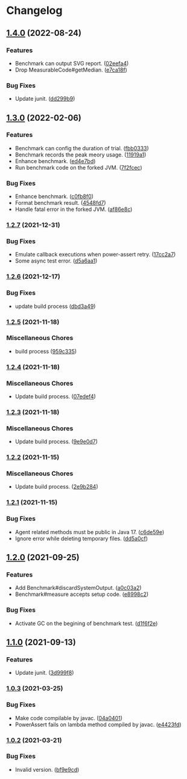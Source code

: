 # Changelog

## [1.4.0](https://www.github.com/teletha/antibug/compare/v1.3.0...v1.4.0) (2022-08-24)


### Features

* Benchmark can output SVG report. ([02eefa4](https://www.github.com/teletha/antibug/commit/02eefa4ede4b178621061ff41302cd8a32464461))
* Drop MeasurableCode#getMedian. ([e7ca18f](https://www.github.com/teletha/antibug/commit/e7ca18ff4f62d12d6e2cc0ba41847d0b71eefbac))


### Bug Fixes

* Update junit. ([dd299b9](https://www.github.com/teletha/antibug/commit/dd299b951796013493a01c01f0c1b3809b18d220))

## [1.3.0](https://www.github.com/teletha/antibug/compare/v1.2.7...v1.3.0) (2022-02-06)


### Features

* Benchmark can config the duration of trial. ([fbb0333](https://www.github.com/teletha/antibug/commit/fbb0333335a0d6c2f82a3aecf8980a9d333c8f24))
* Benchmark records the peak meory usage. ([11919a1](https://www.github.com/teletha/antibug/commit/11919a1b90f5e91d46eaf86d3ac49322a50da019))
* Enhance benchmark. ([ed4e7bd](https://www.github.com/teletha/antibug/commit/ed4e7bde19fe893f6ddff32c86042e991f35d60c))
* Run benchmark code on the forked JVM. ([7f2fcec](https://www.github.com/teletha/antibug/commit/7f2fcec4356152f6c5824faa9a499d7e3eb02472))


### Bug Fixes

* Enhance benchmark. ([c0fb8f0](https://www.github.com/teletha/antibug/commit/c0fb8f009c9a1511e7cb07a28abefd47a29cf40c))
* Format benchmark result. ([4548fd7](https://www.github.com/teletha/antibug/commit/4548fd7c3f841fb09e3d20cf71a9e6b1f3a7b887))
* Handle fatal error in the forked JVM. ([af86e8c](https://www.github.com/teletha/antibug/commit/af86e8c514609e9fc8c13fcb523fd3aac303631e))

### [1.2.7](https://www.github.com/teletha/antibug/compare/v1.2.6...v1.2.7) (2021-12-31)


### Bug Fixes

* Emulate callback executions when power-assert retry. ([17cc2a7](https://www.github.com/teletha/antibug/commit/17cc2a7a790abc8d3f143f49bafaacf2c0aee992))
* Some async test error. ([d5a6aa1](https://www.github.com/teletha/antibug/commit/d5a6aa1949ab186404971deaa60edf6589b99bc6))

### [1.2.6](https://www.github.com/teletha/antibug/compare/v1.2.5...v1.2.6) (2021-12-17)


### Bug Fixes

* update build process ([dbd3a49](https://www.github.com/teletha/antibug/commit/dbd3a495c4d08d2bc61ec3734b05a12a99760f6c))

### [1.2.5](https://www.github.com/teletha/antibug/compare/v1.2.4...v1.2.5) (2021-11-18)


### Miscellaneous Chores

* build process ([959c335](https://www.github.com/teletha/antibug/commit/959c335d4ae50298aea257a37bdd5b372d7757e3))

### [1.2.4](https://www.github.com/teletha/antibug/compare/v1.2.3...v1.2.4) (2021-11-18)


### Miscellaneous Chores

* Update build process. ([07edef4](https://www.github.com/teletha/antibug/commit/07edef41ab8564703f33805cf944c7e69ae4292b))

### [1.2.3](https://www.github.com/teletha/antibug/compare/v1.2.2...v1.2.3) (2021-11-18)


### Miscellaneous Chores

* Update build process. ([9e9e0d7](https://www.github.com/teletha/antibug/commit/9e9e0d726d8d2c36c92920fa85b4811e735b271d))

### [1.2.2](https://www.github.com/teletha/antibug/compare/v1.2.1...v1.2.2) (2021-11-15)


### Miscellaneous Chores

* Update build process. ([2e9b284](https://www.github.com/teletha/antibug/commit/2e9b28441008734df2cd211d63ecf59a98f4c153))

### [1.2.1](https://www.github.com/teletha/antibug/compare/v1.2.0...v1.2.1) (2021-11-15)


### Bug Fixes

* Agent related methods must be public in Java 17. ([c6de59e](https://www.github.com/teletha/antibug/commit/c6de59ef9179ae30045896d1a16179336b6cbe20))
* Ignore error while deleting temporary files. ([dd5a0cf](https://www.github.com/teletha/antibug/commit/dd5a0cff202d129716fed6cbf5070ecdfb7f85ad))

## [1.2.0](https://www.github.com/Teletha/antibug/compare/v1.1.0...v1.2.0) (2021-09-25)


### Features

* Add Benchmark#discardSystemOutput. ([a0c03a2](https://www.github.com/Teletha/antibug/commit/a0c03a25ede8853e6e41dcd76c4d8d13e71bb908))
* Benchmark#measure accepts setup code. ([e8998c2](https://www.github.com/Teletha/antibug/commit/e8998c2925169e4a1c0c85f99025640065a1e999))


### Bug Fixes

* Activate GC on the begining of benchmark test. ([d1f6f2e](https://www.github.com/Teletha/antibug/commit/d1f6f2ee410900bad21fd562c955e766fa592d3a))

## [1.1.0](https://www.github.com/Teletha/antibug/compare/v1.0.3...v1.1.0) (2021-09-13)


### Features

* Update junit. ([3d999f8](https://www.github.com/Teletha/antibug/commit/3d999f8074cbffb5b66124c195e8af572baa0b72))

### [1.0.3](https://www.github.com/Teletha/antibug/compare/v1.0.2...v1.0.3) (2021-03-25)


### Bug Fixes

* Make code compilable by javac. ([04a0401](https://www.github.com/Teletha/antibug/commit/04a04013fcf0d75aaa6079e5c8a23fdf77cb1dae))
* PowerAssert fails on lambda method compiled by javac. ([e4423fd](https://www.github.com/Teletha/antibug/commit/e4423fd43dce4b6003884951ca45c84cfe4b44f3))

### [1.0.2](https://www.github.com/Teletha/Antibug/compare/1.0.1...v1.0.2) (2021-03-21)


### Bug Fixes

* Invalid version. ([bf9e9cd](https://www.github.com/Teletha/Antibug/commit/bf9e9cdfef29ff0a6e89f12080a8386bf81cc98d))

